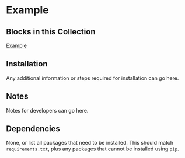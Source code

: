 Example
=======

Blocks in this Collection
-------------------------
[Example](docs/example_block.md)

Installation
------------
Any additional information or steps required for installation can go here.

Notes
-----
Notes for developers can go here.

Dependencies
------------
None, or list all packages that need to be installed. This should match `requirements.txt`, plus any packages that cannot be installed using `pip`.
